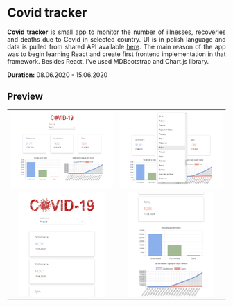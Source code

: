 <h1>Covid tracker</h1>

<p align="justify"><strong>Covid tracker</strong> is small app to monitor the number of illnesses, recoveries and deaths due to Covid in selected country.
UI is in polish language and data is pulled from shared API available <a href="https://covid19.mathdro.id/api">here</a>. The main reason of the app was to begin learning React and create first frontend implementation in that framework. Besides React, I've used MDBootstrap and Chart.js library.
</p>

<p align="justify"><strong>Duration:</strong> 08.06.2020 - 15.06.2020</p>

<h2>Preview</h2>

| | |
| :---: | :---: |
| <img src="https://raw.githubusercontent.com/Dorota1997/reactJS-covid-tracker/images/appImages/charts1.PNG" alt="#toadd" width="270" height="180"/> | <img src="https://raw.githubusercontent.com/Dorota1997/reactJS-covid-tracker/images/appImages/charts2.PNG" alt="#toadd" width="270" height="180"/> |
| <img src="https://raw.githubusercontent.com/Dorota1997/reactJS-covid-tracker/images/appImages/charts3.PNG" alt="#toadd" width="200" height="240"/> | <img src="https://raw.githubusercontent.com/Dorota1997/reactJS-covid-tracker/images/appImages/charts4.PNG" alt="#toadd" width="200" height="240"/> |
